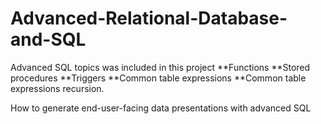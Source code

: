 # Advanced-Relational-Database-and-SQL

Advanced SQL topics was included in this project 
**Functions
**Stored procedures
**Triggers
**Common table expressions 
**Common table expressions recursion.

How to generate end-user-facing data presentations with advanced SQL
